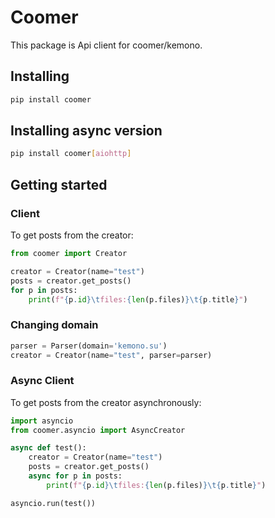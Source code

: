 # Coomer

This package is Api client for coomer/kemono.

## Installing

```bash
pip install coomer
```

## Installing async version

```bash
pip install coomer[aiohttp]
```

## Getting started

### Client

To get posts from the creator:

```python
from coomer import Creator

creator = Creator(name="test")
posts = creator.get_posts()
for p in posts:
    print(f"{p.id}\tfiles:{len(p.files)}\t{p.title}")
```

### Changing domain

```python
parser = Parser(domain='kemono.su')
creator = Creator(name="test", parser=parser)
```


### Async Client

To get posts from the creator asynchronously:

```python
import asyncio
from coomer.asyncio import AsyncCreator

async def test():
    creator = Creator(name="test")
    posts = creator.get_posts()
    async for p in posts:
        print(f"{p.id}\tfiles:{len(p.files)}\t{p.title}")

asyncio.run(test())
```
